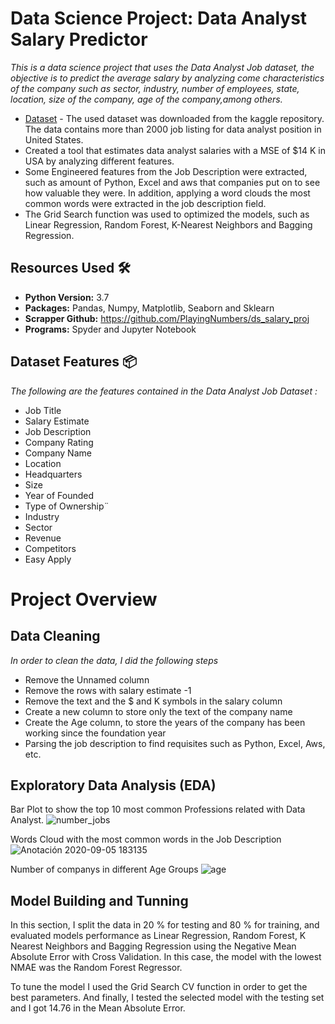 # Data Science Project: Data Analyst Salary Predictor

_This is a data science project that uses the Data Analyst Job dataset, the objective is to predict the average salary by analyzing come characteristics of the company such as sector, industry, number of employees, state, location, size of the company, age of the company,among others._

* [Dataset](https://www.kaggle.com/andrewmvd/data-analyst-jobs) - The used dataset was downloaded from the kaggle repository. The data contains more than 2000 job listing for data analyst position in United States.
* Created a tool that estimates data analyst salaries with a MSE of $14 K in USA by analyzing different features.
* Some Engineered features from the Job Description were extracted, such as amount of Python, Excel and aws that companies put on to see how valuable they were. In addition, applying a word clouds the most common words were extracted in the job description field.
* The Grid Search function was used to optimized the models, such as Linear Regression, Random Forest, K-Nearest Neighbors and Bagging Regression.

## Resources Used 🛠️
* **Python Version:** 3.7
* **Packages:** Pandas, Numpy, Matplotlib, Seaborn and Sklearn
* **Scrapper Github:** https://github.com/PlayingNumbers/ds_salary_proj
* **Programs:** Spyder and Jupyter Notebook

## Dataset Features 📦
_The following are the features contained in the Data Analyst Job Dataset :_

* Job Title
* Salary Estimate
* Job Description
* Company Rating
* Company Name
* Location
* Headquarters
* Size
* Year of Founded
* Type of Ownership¨
* Industry
* Sector
* Revenue
* Competitors
* Easy Apply

# Project Overview

## Data Cleaning
_In order to clean the data, I did the following steps_

* Remove the Unnamed column
* Remove the rows with salary estimate -1
* Remove the text and the $ and K symbols in the salary column
* Create a new column to store only the text of the company name
* Create the Age column, to store the years of the company has been working since the foundation year
* Parsing the job description to find requisites such as Python, Excel, Aws, etc.

## Exploratory Data Analysis (EDA)

Bar Plot to show the top 10 most common Professions related with Data Analyst.
![number_jobs](https://user-images.githubusercontent.com/63115543/92315036-c4e1dc00-efa5-11ea-928d-142842e4302d.jpg)

Words Cloud with the most common words in the Job Description
![Anotación 2020-09-05 183135](https://user-images.githubusercontent.com/63115543/92315045-0bcfd180-efa6-11ea-9a6b-9eeec8a2a6ec.jpg)

Number of companys in different Age Groups
![age](https://user-images.githubusercontent.com/63115543/92315061-48033200-efa6-11ea-81dd-c69dea8abb99.jpg)

## Model Building and Tunning

In this section, I split the data in 20 % for testing and 80 % for training, and evaluated models performance as Linear Regression, Random Forest, K Nearest Neighbors and Bagging Regression using the Negative Mean Absolute Error with Cross Validation. In this case, the model with the lowest NMAE was the Random Forest Regressor.

To tune the model I used the Grid Search CV function in order to get the best parameters. And finally, I tested the selected model with the testing set and I got 14.76 in the Mean Absolute Error.


